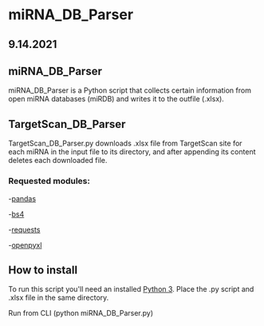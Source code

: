 # miRNA_DB_Parser
## 9.14.2021
## miRNA_DB_Parser
 miRNA_DB_Parser is a Python script that collects certain information from open miRNA databases (miRDB) and writes it to the outfile (.xlsx).
## TargetScan_DB_Parser
 TargetScan_DB_Parser.py downloads .xlsx file from TargetScan site for each miRNA in the input file to its directory, and after appending
 its content deletes each downloaded file.

### Requested modules:

-[pandas](https://pandas.pydata.org/docs/getting_started/install.html)

-[bs4](https://pypi.org/project/beautifulsoup4/)

-[requests](https://pypi.org/project/requests/)

-[openpyxl](https://openpyxl.readthedocs.io/en/stable/#installation)

## How to install
To run this script you'll need an installed [Python 3](https://www.python.org/downloads/). Place the .py script and .xlsx file in the
same directory. 

Run from CLI (python miRNA_DB_Parser.py)
